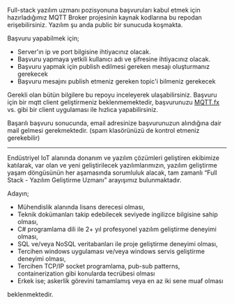 Full-stack yazılım uzmanı pozisyonuna başvuruları kabul etmek için hazırladığımız MQTT Broker projesinin kaynak kodlarına bu repodan erişebilirsiniz. Yazılım şu anda public bir sunucuda koşmakta.

Başvuru yapabilmek için;

+ Server'ın ip ve port bilgisine ihtiyacınız olacak.
+ Başvuru yapmaya yetkili kullanıcı adı ve şifresine ihtiyacınız olacak.
+ Başvuru yapmak için publish edilmesi gereken mesajı oluşturmanız gerekecek
+ Başvuru mesajını publish etmeniz gereken topic'i bilmeniz gerekecek

Gerekli olan bütün bilgilere bu repoyu inceleyerek ulaşabilirsiniz.
Başvuru için bir mqtt client geliştirmeniz beklenmemektedir, başvurunuzu [MQTT.fx](https://mqttfx.jensd.de/) vs. gibi bir client uygulaması ile hızlıca yapabilirsiniz.

Başarılı başvuru sonucunda, email adresinize başvurunuzun alındığına dair mail gelmesi gerekmektedir. (spam klasörünüzü de kontrol etmeniz gerekebilir)

---

Endüstriyel IoT alanında donanım ve yazılım çözümleri geliştiren ekibimize katılarak, var olan ve yeni geliştirilecek yazılımlarımızın, yazılım geliştirme yaşam döngüsünün her aşamasında sorumluluk alacak, tam zamanlı “Full Stack - Yazılım Geliştirme Uzmanı” arayışımız bulunmaktadır.

Adayın;

+ Mühendislik alanında lisans derecesi olması,
+ Teknik dokümanları takip edebilecek seviyede ingilizce bilgisine sahip olması,
+ C# programlama dili ile 2+ yıl profesyonel yazılım geliştirme deneyimi olması,
+ SQL ve/veya NoSQL veritabanları ile proje geliştirme deneyimi olması,
+ Tercihen windows uygulaması ve/veya windows servis geliştirme deneyimi olması,
+ Tercihen TCP/IP socket programlama, pub-sub patterns, containerization gibi konularda tecrübesi olması
+ Erkek ise; askerlik görevini tamamlamış veya en az iki sene muaf olması

beklenmektedir.

